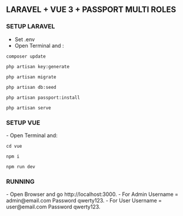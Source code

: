
## LARAVEL + VUE 3 + PASSPORT MULTI ROLES

<h3> SETUP LARAVEL </h3>

- Set .env
- Open Terminal and :

```
composer update
```

```
php artisan key:generate
```

```
php artisan migrate
```

```
php artisan db:seed
```

```
php artisan passport:install
```

```
php artisan serve
```
<h3> SETUP VUE </h3>
- Open Terminal and:

```
cd vue
```

```
npm i
```

```
npm run dev
```
<h3> RUNNING </h3>
- Open Browser and go http://localhost:3000.
- For Admin Username = admin@email.com Password qwerty123.
- For User Username = user@email.com Password qwerty123.
